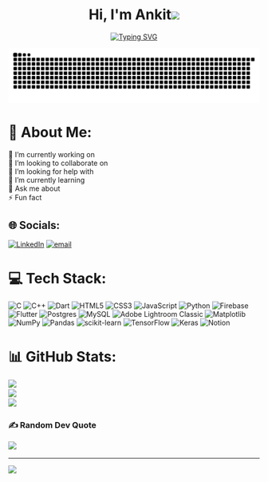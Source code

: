 <h1 align="center">Hi, I'm Ankit<img src="https://media.giphy.com/media/hvRJCLFzcasrR4ia7z/giphy.gif" width="35"></h1>
<p align="center">
  <a href="https://git.io/typing-svg"><img src="https://readme-typing-svg.herokuapp.com?font=Montserrat&size=25&duration=4000&pause=1000&center=true&vCenter=true&width=500&height=40&lines=I'm+a+Engineer;I'm+a+Learner;I'm+a+Tech-Enthusiast;I'm+a+Problem-Solver" alt="Typing SVG" /></a>
</p>

<div align="center">
  <picture>
    <source media="(prefers-color-scheme: dark)" srcset="https://raw.githubusercontent.com/Ankit-OO7/Ankit-OO7/output/github-snake-dark.svg" />
    <source media="(prefers-color-scheme: light)" srcset="https://raw.githubusercontent.com/Ankit-OO7/Ankit-OO7/output/github-snake.svg" />
    <img alt="github-snake" src="https://raw.githubusercontent.com/Ankit-OO7/Ankit-OO7/output/github-snake.svg" />
  </picture>
</div>

# 💫 About Me:
🔭 I’m currently working on<br>👯 I’m looking to collaborate on<br>🤝 I’m looking for help with<br>🌱 I’m currently learning<br>💬 Ask me about<br>⚡ Fun fact


## 🌐 Socials:
[![LinkedIn](https://img.shields.io/badge/LinkedIn-%230077B5.svg?logo=linkedin&logoColor=white)](https://linkedin.com/in/https://www.linkedin.com/in/ankit-singh-5b9281261/) [![email](https://img.shields.io/badge/Email-D14836?logo=gmail&logoColor=white)](mailto:ankitektasingh@gmail.com) 

# 💻 Tech Stack:
![C](https://img.shields.io/badge/c-%2300599C.svg?style=flat&logo=c&logoColor=white) ![C++](https://img.shields.io/badge/c++-%2300599C.svg?style=flat&logo=c%2B%2B&logoColor=white) ![Dart](https://img.shields.io/badge/dart-%230175C2.svg?style=flat&logo=dart&logoColor=white) ![HTML5](https://img.shields.io/badge/html5-%23E34F26.svg?style=flat&logo=html5&logoColor=white) ![CSS3](https://img.shields.io/badge/css3-%231572B6.svg?style=flat&logo=css3&logoColor=white) ![JavaScript](https://img.shields.io/badge/javascript-%23323330.svg?style=flat&logo=javascript&logoColor=%23F7DF1E) ![Python](https://img.shields.io/badge/python-3670A0?style=flat&logo=python&logoColor=ffdd54) ![Firebase](https://img.shields.io/badge/firebase-%23039BE5.svg?style=flat&logo=firebase) ![Flutter](https://img.shields.io/badge/Flutter-%2302569B.svg?style=flat&logo=Flutter&logoColor=white) ![Postgres](https://img.shields.io/badge/postgres-%23316192.svg?style=flat&logo=postgresql&logoColor=white) ![MySQL](https://img.shields.io/badge/mysql-4479A1.svg?style=flat&logo=mysql&logoColor=white) ![Adobe Lightroom Classic](https://img.shields.io/badge/Adobe%20Lightroom%20Classic-31A8FF.svg?style=flat&logo=Adobe%20Lightroom%20Classic&logoColor=white) ![Matplotlib](https://img.shields.io/badge/Matplotlib-%23ffffff.svg?style=flat&logo=Matplotlib&logoColor=black) ![NumPy](https://img.shields.io/badge/numpy-%23013243.svg?style=flat&logo=numpy&logoColor=white) ![Pandas](https://img.shields.io/badge/pandas-%23150458.svg?style=flat&logo=pandas&logoColor=white) ![scikit-learn](https://img.shields.io/badge/scikit--learn-%23F7931E.svg?style=flat&logo=scikit-learn&logoColor=white) ![TensorFlow](https://img.shields.io/badge/TensorFlow-%23FF6F00.svg?style=flat&logo=TensorFlow&logoColor=white) ![Keras](https://img.shields.io/badge/Keras-%23D00000.svg?style=flat&logo=Keras&logoColor=white) ![Notion](https://img.shields.io/badge/Notion-%23000000.svg?style=flat&logo=notion&logoColor=white)
# 📊 GitHub Stats:
![](https://github-readme-stats.vercel.app/api?username=Ankit-OO7&theme=swift&hide_border=false&include_all_commits=false&count_private=false)<br/>
![](https://nirzak-streak-stats.vercel.app/?user=Ankit-OO7&theme=swift&hide_border=false)<br/>
![](https://github-readme-stats.vercel.app/api/top-langs/?username=Ankit-OO7&theme=swift&hide_border=false&include_all_commits=false&count_private=false&layout=compact)

### ✍️ Random Dev Quote
![](https://quotes-github-readme.vercel.app/api?type=vetical&theme=dark)

---
[![](https://visitcount.itsvg.in/api?id=Ankit-OO7&icon=0&color=1)](https://visitcount.itsvg.in)

<!-- Proudly created with GPRM ( https://gprm.itsvg.in ) -->
